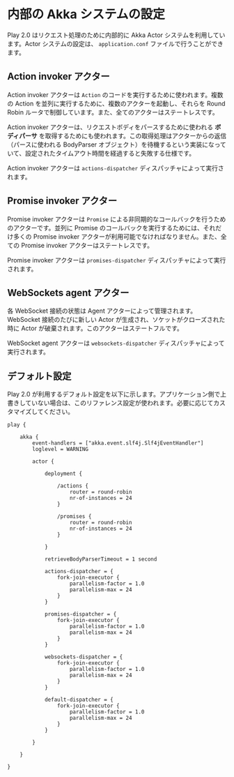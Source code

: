 <!-- translated -->
<!--
# Configuring the internal Akka system
-->
# 内部の Akka システムの設定

<!--
Play 2.0 uses an internal Akka Actor system to handle request processing. You can configure it in your application `application.conf` configuration file.
-->
Play 2.0 はリクエスト処理のために内部的に Akka Actor システムを利用しています。Actor システムの設定は、 `application.conf` ファイルで行うことができます。

<!--
## Action invoker actors
-->
## Action invoker アクター

<!--
The action invoker Actors are used to execute the `Action` code. To be able to execute several Actions concurrently we are using several of these Actors managed by a Round Robin router. These actors are stateless.
-->
Action invoker アクターは `Action` のコードを実行するために使われます。複数の Action を並列に実行するために、複数のアクターを起動し、それらを Round Robin ルータで制御しています。また、全てのアクターはステートレスです。

<!--
These action invoker Actors are also used to retrieve the **body parser** needed to parse the request body. Because this part waits for a reply (the `BodyParser` object to use), it will fail after a configurable timeout.
-->
Action invoker アクターは、リクエストボディをパースするために使われる **ボディパーサ** を取得するためにも使われます。この取得処理はアクターからの返信（パースに使われる BodyParser オブジェクト）を待機するという実装になっていて、設定されたタイムアウト時間を経過すると失敗する仕様です。

<!--
Action invoker actors are run by the `actions-dispatcher` dispatcher.
-->
Action invoker アクターは `actions-dispatcher` ディスパッチャによって実行されます。

<!--
## Promise invoker actors
-->
## Promise invoker アクター

<!--
The promise invoker Actors are used to execute all asynchronous callback needed by `Promise`. Several Actors must be available to execute several Promise callbacks concurrently. These actors are stateless.
-->
Promise invoker アクターは `Promise` による非同期的なコールバックを行うためのアクターです。並列に Promise のコールバックを実行するためには、それだけ多くの Promise invoker アクターが利用可能でなければなりません。また、全ての Promise invoker アクターはステートレスです。

<!--
Promise invoker actors are run by the `promises-dispatcher` dispatcher.
-->
Promise invoker アクターは `promises-dispatcher` ディスパッチャによって実行されます。

<!--
## WebSockets agent actors
-->
## WebSockets agent アクター

<!--
Each WebSocket connection state is managed by an Agent actor. A new actor is created for each WebSocket, and is killed when the socket is closed. These actors are statefull.
-->
各 WebSocket 接続の状態は Agent アクターによって管理されます。WebSocket 接続のたびに新しい Actor が生成され、ソケットがクローズされた時に Actor が破棄されます。このアクターはステートフルです。

<!--
WebSockets agent actors are run by the `websockets-dispatcher` dispatcher.
-->
WebSocket agent アクターは `websockets-dispatcher` ディスパッチャによって実行されます。

<!--
## Default configuration
-->
## デフォルト設定

<!--
Here is the reference configuration used by Play 2.0 if you don't override it. Adapt it according your application needs.
-->
Play 2.0 が利用するデフォルト設定を以下に示します。アプリケーション側で上書きしていない場合は、このリファレンス設定が使われます。必要に応じてカスタマイズしてください。

```
play {
    
    akka {
        event-handlers = ["akka.event.slf4j.Slf4jEventHandler"]
        loglevel = WARNING
        
        actor {
            
            deployment {

                /actions {
                    router = round-robin
                    nr-of-instances = 24
                }

                /promises {
                    router = round-robin
                    nr-of-instances = 24
                }

            }
            
            retrieveBodyParserTimeout = 1 second
            
            actions-dispatcher = {
                fork-join-executor {
                    parallelism-factor = 1.0
                    parallelism-max = 24
                }
            }

            promises-dispatcher = {
                fork-join-executor {
                    parallelism-factor = 1.0
                    parallelism-max = 24
                }
            }

            websockets-dispatcher = {
                fork-join-executor {
                    parallelism-factor = 1.0
                    parallelism-max = 24
                }
            }

            default-dispatcher = {
                fork-join-executor {
                    parallelism-factor = 1.0
                    parallelism-max = 24
                }
            }
            
        }
        
    }
    
}
```